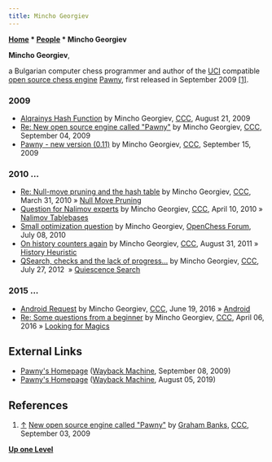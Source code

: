 ```yaml
---
title: Mincho Georgiev
---
```

**[Home](Home "Home") \* [People](People "People") \* Mincho Georgiev**


**Mincho Georgiev**,  

a Bulgarian computer chess programmer and author of the [UCI](UCI "UCI") compatible [open source chess engine](Category:Open_Source "Category:Open Source") [Pawny](Pawny "Pawny"), 
first released in September 2009 <a id="cite-note-1" href="#cite-ref-1">[1]</a>.



### 2009


* [Alqrainys Hash Function](http://www.talkchess.com/forum3/viewtopic.php?f=7&t=29480) by Mincho Georgiev, [CCC](CCC "CCC"), August 21, 2009
* [Re: New open source engine called "Pawny"](http://www.talkchess.com/forum3/viewtopic.php?f=2&t=29641&start=9) by Mincho Georgiev, [CCC](CCC "CCC"), September 04, 2009
* [Pawny - new version (0.11)](http://www.talkchess.com/forum/viewtopic.php?t=29763) by Mincho Georgiev, [CCC](CCC "CCC"), September 15, 2009


### 2010 ...


* [Re: Null-move pruning and the hash table](http://www.talkchess.com/forum/viewtopic.php?p=340114) by Mincho Georgiev, [CCC](CCC "CCC"), March 31, 2010 » [Null Move Pruning](Null_Move_Pruning "Null Move Pruning")
* [Question for Nalimov experts](http://www.talkchess.com/forum/viewtopic.php?p=341576) by Mincho Georgiev, [CCC](CCC "CCC"), April 10, 2010 » [Nalimov Tablebases](Nalimov_Tablebases "Nalimov Tablebases")
* [Small optimization question](http://www.open-chess.org/viewtopic.php?f=5&t=408) by Mincho Georgiev, [OpenChess Forum](Computer_Chess_Forums "Computer Chess Forums"), July 08, 2010
* [On history counters again](http://www.talkchess.com/forum3/viewtopic.php?f=7&t=40229) by Mincho Georgiev, [CCC](CCC "CCC"), August 31, 2011 » [History Heuristic](History_Heuristic "History Heuristic")
* [QSearch, checks and the lack of progress...](http://www.talkchess.com/forum/viewtopic.php?t=44599) by Mincho Georgiev, [CCC](CCC "CCC"), July 27, 2012  » [Quiescence Search](Quiescence_Search "Quiescence Search")


### 2015 ...


* [Android Request](http://www.talkchess.com/forum3/viewtopic.php?f=2&t=60531) by Mincho Georgiev, [CCC](CCC "CCC"), June 19, 2016 » [Android](Android "Android")
* [Re: Some questions from a beginner](http://www.talkchess.com/forum/viewtopic.php?t=59691&start=22) by Mincho Georgiev, [CCC](CCC "CCC"), April 06, 2016 » [Looking for Magics](Looking_for_Magics "Looking for Magics")


## External Links


* [Pawny's Homepage](https://web.archive.org/web/20090908151549/http://pawny.netii.net:80/) ([Wayback Machine](https://en.wikipedia.org/wiki/Wayback_Machine), September 08, 2009)
* [Pawny's Homepage](https://web.archive.org/web/20190805192504/http://pawny.netii.net/) ([Wayback Machine](https://en.wikipedia.org/wiki/Wayback_Machine), August 05, 2019)


## References


1. <a id="cite-ref-1" href="#cite-note-1">↑</a> [New open source engine called "Pawny"](http://www.talkchess.com/forum/viewtopic.php?t=29641) by [Graham Banks](Graham_Banks "Graham Banks"), [CCC](CCC "CCC"), September 03, 2009

**[Up one Level](People "People")**







 
